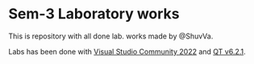 # Sem-3 Laboratory works
This is repository with all done lab. works made by @ShuvVa.

Labs has been done with <a href="https://visualstudio.microsoft.com/ru/vs/community/" target="_blank">Visual Studio Community 2022</a> and <a href="https://www.qt.io/download" target="_blank">QT v6.2.1</a>.